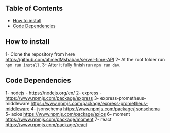 ## Table of Contents

- [How to install](#how-to-install)
- [Code Dependencies](#code-dependencies)

## How to install

1- Clone the repository from here https://github.com/ahmedMshaban/server-time-API
2- At the root folder run `npm run install`.
3- After it fully finish run `npm run dev`.

## Code Dependencies

1- nodejs - https://nodejs.org/en/
2- express - https://www.npmjs.com/package/express
3- express-prometheus-middleware https://www.npmjs.com/package/express-prometheus-middleware
4- jsonschema https://www.npmjs.com/package/jsonschema
5- axios https://www.npmjs.com/package/axios
6- moment https://www.npmjs.com/package/moment
7- react https://www.npmjs.com/package/react
